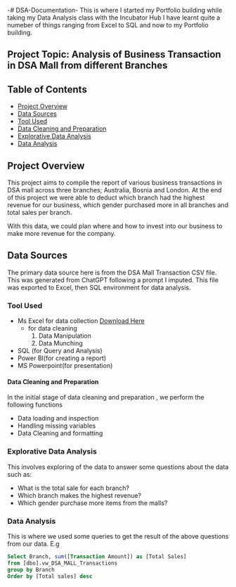 -# DSA-Documentation-
This is where I started my Portfolio building while taking my Data Analysis class with the Incubator Hub
I have learnt quite a numeber of things ranging from Excel to SQL and now to my Portfolio building.

## Project Topic: Analysis of Business Transaction in DSA Mall from different Branches
## Table of Contents
- [Project Overview](#Project-Overview)
- [Data Sources](#Data-Sources)
- [Tool Used](#Tool-Used)
- [Data Cleaning and Preparation](#Data-Cleaning-and-Preparation)
- [Explorative Data Analysis](#Explorative-Data-Analysis)
- [Data Analysis](#Data-Analysis)

## Project Overview
This project aims to compile the report of various business transactions in DSA mall across three branches; Australia, Bosnia and London. At the end of this project we were able to deduct which branch had the highest revenue for our business, which gender purchased more in all branches and total sales per branch.

With this data, we could plan where and how to invest into our business to make more revenue for the company.


## Data Sources
The primary data source here is from the DSA Mall Transaction CSV file. This was generated from ChatGPT following a prompt I imputed. This file was exported to Excel, then SQL environment for data analysis.

### Tool Used

- Ms Excel for data collection [Download Here](https://www.microsoft.com)
   - for data cleaning
     1. Data Manipulation
     2. Data Munching
- SQL (for Query and Analysis)
- Power BI(for creating a report)
- MS Powerpoint(for presentation)

#### Data Cleaning and Preparation
In the initial stage of data cleaning and preparation , we perform the following functions

- Data loading and inspection
- Handling missing variables
- Data Cleaning and formatting

### Explorative Data Analysis
This involves exploring of the data to answer some questions about the data such as:

- What is the total sale for each branch?
- Which branch makes the highest revenue?
- Which gender purchase more items from the malls?

### Data Analysis
This is where we used some queries to get the result of the above questions from our data.
E.g

```  SQL
Select Branch, sum([Transaction Amount]) as [Total Sales]
from [dbo].vw_DSA_MALL_Transactions
group by Branch
Order by [Total sales] desc










